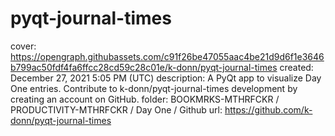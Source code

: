 # pyqt-journal-times

cover: https://opengraph.githubassets.com/c91f26be47055aac4be21d9d6f1e3646b799ac50fdf4fa6ffcc28cd59c28c01e/k-donn/pyqt-journal-times
created: December 27, 2021 5:05 PM (UTC)
description: A PyQt app to visualize Day One entries. Contribute to k-donn/pyqt-journal-times development by creating an account on GitHub.
folder: BOOKMRKS-MTHRFCKR / PRODUCTIVITY-MTHRFCKR / Day One / Github
url: https://github.com/k-donn/pyqt-journal-times